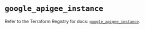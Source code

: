 # `google_apigee_instance`

Refer to the Terraform Registry for docs: [`google_apigee_instance`](https://registry.terraform.io/providers/hashicorp/google/6.46.0/docs/resources/apigee_instance).
